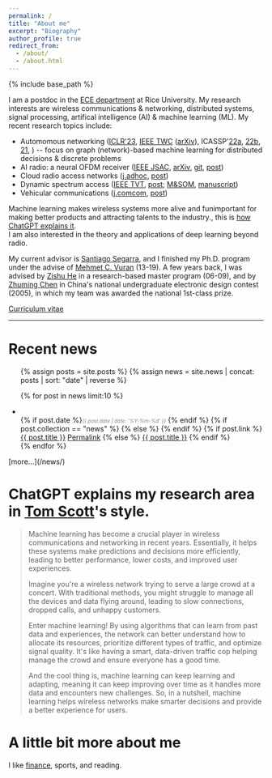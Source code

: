 ```yaml
---
permalink: /
title: "About me"
excerpt: "Biography"
author_profile: true
redirect_from:
  - /about/
  - /about.html
---
```

{% include base_path %}


I am a postdoc in the [ECE department](https://eceweb.rice.edu/) at Rice University. 
My research interests are wireless communications & networking, distributed systems, signal processing, artifical intelligence (AI) & machine learning (ML). 
My recent research topics include: 
- Automomous networking ([ICLR'23](https://openreview.net/forum?id=yHIIM9BgOo), [IEEE TWC](https://ieeexplore.ieee.org/document/9962800) ([arXiv](https://arxiv.org/abs/2109.05536)), ICASSP'[22a](https://doi.org/10.1109/ICASSP43922.2022.9746926), [22b](https://doi.org/10.1109/ICASSP43922.2022.9747437), [21](https://doi.org/10.1109/ICASSP39728.2021.9414098), ) -- focus on graph (network)-based machine learning for distributed decisions & discrete problems
- AI radio: a neural OFDM receiver ([IEEE JSAC](https://doi.org/10.1109/JSAC.2021.3087241), [arXiv](https://arxiv.org/abs/1810.07181), [git](https://github.com/zhongyuanzhao/dl_ofdm), [post](/publications/2018-10-23-Deep-Waveform.html))
- Cloud radio access networks ([j.adhoc](https://doi.org/10.1016/j.adhoc.2020.102305), [post](/publications/2020-10-23-CoSeC-RAN.html))
- Dynamic spectrum access ([IEEE TVT](https://doi.org/10.1109/TVT.2019.2892867), [post](/publications/2019-02-01-CogTV.html); [M&SOM](https://doi.org/10.1287/msom.2018.0727), [manuscript](http://cbafiles.unl.edu/public/cbainternal/facStaffUploads/MSOM-template-final.pdf))
- Vehicular communications ([j.comcom](https://doi.org/10.1016/j.comcom.2018.05.009), [post](/publications/2018-09-01-Vehicle-to-Barrier.html))

Machine learning makes wireless systems more <span class="tooltip">alive and fun<span class="tooltiptext">important for making better products and attracting talents to the industry.</span></span>, this is [how ChatGPT explains it](#chatgpt).   
I am also interested in the theory and applications of deep learning beyond radio. 

My current advisor is [Santiago Segarra](http://segarra.rice.edu/), and I finished my Ph.D. program under the advise of [Mehmet C. Vuran](http://cse.unl.edu/~mcvuran/) (13-19). A few years back, I was advised by [Zishu He](https://ieeexplore.ieee.org/author/37086032055) in a research-based master program (06-09), and by [Zhuming Chen](https://ieeexplore.ieee.org/author/37291477800) in China's national undergraduate electronic design contest (2005), in which my team was awarded the national 1st-class prize.

[Curriculum vitae]({{site.baseurl}}/files/zhongyuanzhao-cv.pdf) 

---


Recent news <i class="fa fa-rss" aria-hidden="true"></i>
======

<ul>
{% assign posts = site.posts %}
{% assign news = site.news | concat: posts | sort: "date" | reverse %}

{% for post in news limit:10  %}
    <li>      
    {% if post.date %}<i style="color: gray;font-size: 0.7em;">{{ post.date | date: '%Y-%m-%d' }}</i> {% endif %}
    {% if post.collection == "news" %}
    {% else %}
      <i class="fa fa-bookmark" aria-hidden="true"></i>
    {% endif %}
	  <span class="archive__item-title" itemprop="headline">
    {% if post.link %}
        <a href="{{ post.link }}">{{ post.title }}</a> <a href="{{ base_path }}{{ post.url }}" rel="permalink"><i class="fa fa-link" aria-hidden="true" title="permalink"></i><span class="sr-only">Permalink</span></a>
    {% else %}
        <a href="{{ base_path }}{{ post.url }}" rel="permalink">{{ post.title }}</a>
    {% endif %}
    </span>
    </li>
{% endfor %}
</ul>
[more...](/news/)


ChatGPT explains my research area in [Tom Scott](https://www.youtube.com/@TomScottGo)'s style.<a name="chatgpt"></a>
======

>Machine learning has become a crucial player in wireless communications and networking in recent years. Essentially, it helps these systems make predictions and decisions more efficiently, leading to better performance, lower costs, and improved user experiences.
>
>Imagine you're a wireless network trying to serve a large crowd at a concert. With traditional methods, you might struggle to manage all the devices and data flying around, leading to slow connections, dropped calls, and unhappy customers.
>
>Enter machine learning! By using algorithms that can learn from past data and experiences, the network can better understand how to allocate its resources, prioritize different types of traffic, and optimize signal quality. It's like having a smart, data-driven traffic cop helping manage the crowd and ensure everyone has a good time.
>
>And the cool thing is, machine learning can keep learning and adapting, meaning it can keep improving over time as it handles more data and encounters new challenges. So, in a nutshell, machine learning helps wireless networks make smarter decisions and provide a better experience for users.


A little bit more about me
======

I like [finance](/portfolio/business-education/), sports, and reading.

